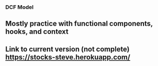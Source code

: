 ### DCF Model

## Mostly practice with functional components, hooks, and context

## Link to current version (not complete) <https://stocks-steve.herokuapp.com/>